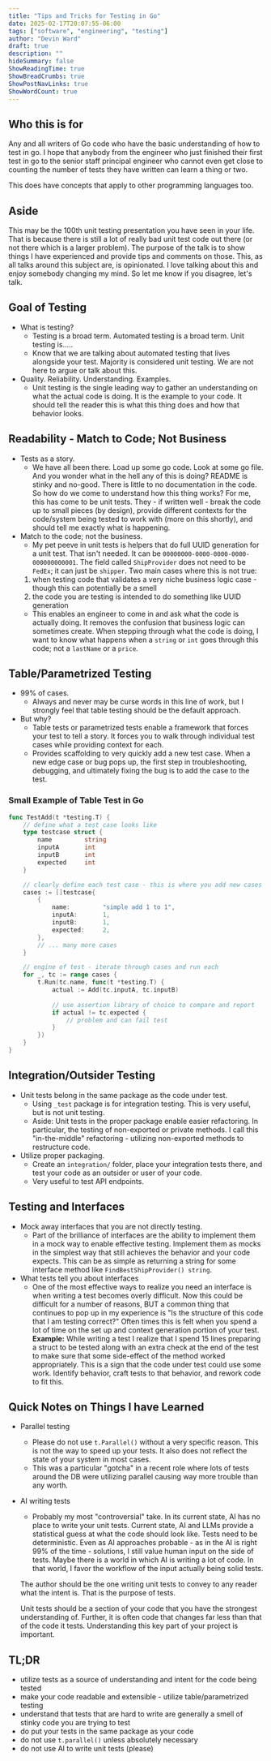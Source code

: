```yaml
---
title: "Tips and Tricks for Testing in Go"
date: 2025-02-17T20:07:55-06:00
tags: ["software", "engineering", "testing"]
author: "Devin Ward"
draft: true
description: ""
hideSummary: false
ShowReadingTime: true
ShowBreadCrumbs: true
ShowPostNavLinks: true
ShowWordCount: true
---
```


## Who this is for
Any and all writers of Go code who have the basic understanding of how to test in go. I hope that anybody from the engineer
who just finished their first test in go to the senior staff principal engineer who cannot even get close to counting the 
number of tests they have written can learn a thing or two. 

This does have concepts that apply to other programming languages too.  

## Aside
This may be the 100th unit testing presentation you have seen in your life. That is because there is still a lot 
of really bad unit test code out there (or not there which is a larger problem). The purpose of the talk is to show
things I have experienced and provide tips and comments on those. This, as all talks around this subject are, is 
opinionated. I love talking about this and enjoy somebody changing my mind. So let me know if you disagree, let's talk.

## Goal of Testing
- What is testing?
    - Testing is a broad term. Automated testing is a broad term. Unit testing is.....
    - Know that we are talking about automated testing that lives alongside your test. Majority is considered unit testing. 
    We are not here to argue or talk about this.
- Quality. Reliability. Understanding. Examples.
    - Unit testing is the single leading way to gather an understanding on what the actual code is doing. It is
    the example to your code. It should tell the reader this is what this thing does and how that behavior looks. 

## Readability - Match to Code; Not Business
- Tests as a story. 
    - We have all been there. Load up some go code. Look at some go file. And you wonder what in the hell any of this is doing? 
    README is stinky and no-good. There is little to no documentation in the code. So how do we come to understand how this thing works? 
    For me, this has come to be unit tests. They - if written well - break the code up to small pieces (by design), provide different contexts for the 
    code/system being tested to work with (more on this shortly), and should tell me exactly what is happening. 
- Match to the code; not the business.
    - My pet peeve in unit tests is helpers that do full UUID generation for a unit test. That isn't needed. It can be `00000000-0000-0000-0000-000000000001`. 
    The field called `ShipProvider` does not need to be `FedEx`; it can just be `shipper`. Two main cases where this is not true: 
    1. when testing code that validates a very niche business logic case - though this can potentially be a smell
    2. the code you are testing is intended to do something like UUID generation
    - This enables an engineer to come in and ask what the code is actually doing. It removes the confusion that business logic can sometimes create. 
    When stepping through what the code is doing, I want to know what happens when a `string` or `int` goes through this code; not a `lastName` or a `price`.

## Table/Parametrized Testing
- 99% of cases. 
    - Always and never may be curse words in this line of work, but I strongly feel that table testing should be the default approach. 
- But why?
    - Table tests or parametrized tests enable a framework that forces your test to tell a story. It forces you to walk through individual test
    cases while providing context for each. 
    - Provides scaffolding to very quickly add a new test case. When a new edge case or bug pops up, the first step in troubleshooting, debugging, and 
    ultimately fixing the bug is to add the case to the test. 

### Small Example of Table Test in Go
```Go
func TestAdd(t *testing.T) {
	// define what a test case looks like
    type testcase struct {
		name         string
		inputA       int
        inputB       int 
		expected     int
	}

    // clearly define each test case - this is where you add new cases when you find a bug or edge case
	cases := []testcase{
		{
			name:         "simple add 1 to 1",
			inputA:       1,
            inputB:       1,
			expected:     2,
		},
		// ... many more cases
	}

    // engine of test - iterate through cases and run each
	for _, tc := range cases {
		t.Run(tc.name, func(t *testing.T) {
			actual := Add(tc.inputA, tc.inputB)
			
            // use assertion library of choice to compare and report
            if actual != tc.expected {
                // problem and can fail test
            }
		})
	}
}
```

## Integration/Outsider Testing
- Unit tests belong in the same package as the code under test.
    - Using `_test` package is for integration testing. This is very useful, but is not unit testing. 
    - Aside: Unit tests in the proper package enable easier refactoring. In particular, the testing of non-exported or private 
    methods. I call this "in-the-middle" refactoring - utilizing non-exported methods to restructure code.
- Utilize proper packaging.
    - Create an `integration/` folder, place your integration tests there, and test your code as an outsider or user of your code. 
    - Very useful to test API endpoints. 

## Testing and Interfaces
- Mock away interfaces that you are not directly testing.
    - Part of the brilliance of interfaces are the ability to implement them in a mock way to enable effective testing. Implement
    them as mocks in the simplest way that still achieves the behavior and your code expects. This can be as simple as returning a string
    for some interface method like `FindBestShipProvider() string`.
- What tests tell you about interfaces
    - One of the most effective ways to realize you need an interface is when writing a test becomes overly difficult.
    Now this could be difficult for a number of reasons, BUT a common thing that continues
    to pop up in my experience is "Is the structure of this code that I am testing correct?" Often times this is felt when 
    you spend a lot of time on the set up and context generation portion of your test.
    **Example:** While writing a test I realize that I spend 15 lines preparing a struct to be tested along with an extra check at the 
    end of the test to make sure that some side-effect of the method worked appropriately. This is a sign that the code under test could
    use some work. Identify behavior, craft tests to that behavior, and rework code to fit this.

## Quick Notes on Things I have Learned
- Parallel testing
    - Please do not use `t.Parallel()` without a very specific reason. This is not the way to speed up your tests. It also does not
    reflect the state of your system in most cases. 
    - This was a particular "gotcha" in a recent role where lots of tests around the DB were utilizing parallel causing way more 
    trouble than any worth.
- AI writing tests
    - Probably my most "controversial" take. In its current state, AI has no place to write your unit tests. Current state, AI and LLMs 
    provide a statistical guess at what the code should look like. Tests need to be deterministic. Even as AI approaches
    probable - as in the AI is right 99% of the time - solutions, I still value human input on the side of tests. Maybe there is a world
    in which AI is writing a lot of code. In that world, I favor the workflow of the input actually being solid tests.

    The author should be the one writing unit tests to convey to any reader what the intent is. That is the purpose of tests.

    Unit tests should be a section of your code that you have the strongest understanding of. Further, it is often code that changes far 
    less than that of the code it tests. Understanding this key part of your project is important.


## TL;DR
- utilize tests as a source of understanding and intent for the code being tested
- make your code readable and extensible - utilize table/parametrized testing
- understand that tests that are hard to write are generally a smell of stinky code you are trying to test
- do put your tests in the same package as your code
- do not use `t.parallel()` unless absolutely necessary
- do not use AI to write unit tests (please)

